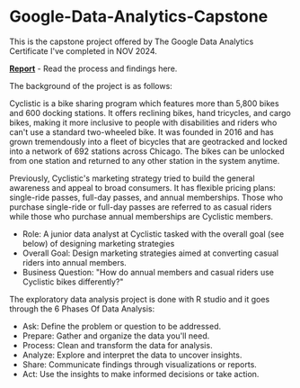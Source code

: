 # Google-Data-Analytics-Capstone

This is the capstone project offered by The Google Data Analytics Certificate I've completed in NOV 2024. 

**[Report](https://docs.google.com/document/d/1S-dYJ7hYh40LVobo0xyGTe5kXdSXSUkaszwFagT8i1U/edit?usp=sharing)** - Read the process and findings here.

The background of the project is as follows:

Cyclistic is a bike sharing program which features more than 5,800 bikes and 600 docking stations. It offers reclining bikes, hand tricycles, and cargo bikes, making it more inclusive to people with disabilities and riders who can't use a standard two-wheeled bike. It was founded in 2016 and has grown tremendously into a fleet of bicycles that are geotracked and locked into a network of 692 stations across Chicago. The bikes can be unlocked from one station and returned to any other station in the system anytime. 

Previously, Cyclistic's marketing strategy tried to build the general awareness and appeal to broad consumers. It has flexible pricing plans: single-ride passes, full-day passes, and annual memberships. Those who purchase single-ride or full-day passes are referred to as casual riders while those who purchase annual memberships are Cyclistic members. 

* Role: A junior data analyst at Cyclistic tasked with the overall goal (see below) of designing marketing strategies 
* Overall Goal: Design marketing strategies aimed at converting casual riders into annual members.
* Business Question: "How do annual members and casual riders use Cyclistic bikes differently?"

The exploratory data analysis project is done with R studio and it goes through the 6 Phases Of Data Analysis:

* Ask: Define the problem or question to be addressed.
* Prepare: Gather and organize the data you'll need.
* Process: Clean and transform the data for analysis.
* Analyze: Explore and interpret the data to uncover insights.
* Share: Communicate findings through visualizations or reports.
* Act: Use the insights to make informed decisions or take action.


